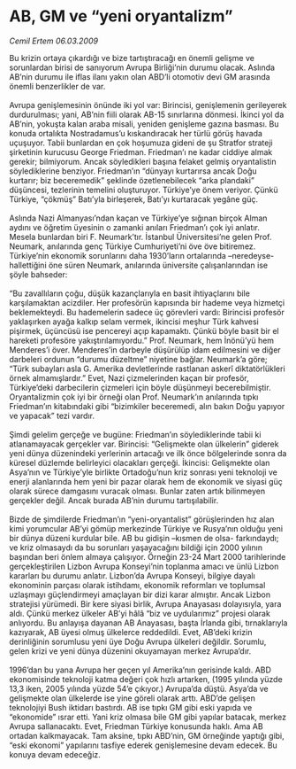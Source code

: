 # AB, GM ve “yeni oryantalizm”

*Cemil Ertem 06.03.2009*

<div class="taraf_structure_2col_1zq">
<div class="margen_n">



 <p>Bu krizin ortaya çıkardığı ve bize tartıştıracağı en önemli gelişme ve sorunlardan birisi de sanıyorum Avrupa Birliği’nin durumu olacak. Aslında AB’nin durumu ile iflas ilanı yakın olan ABD’li otomotiv devi GM arasında önemli benzerlikler de var. <br/><br/>Avrupa genişlemesinin önünde iki yol var: Birincisi, genişlemenin gerileyerek durdurulması; yani, AB’nin fiili olarak AB-15 sınırlarına dönmesi. İkinci yol da AB’nin, yokuşta kalan araba misali, yeniden genişleme gazına basması. Bu konuda ortalıkta Nostradamus’u kıskandıracak her türlü görüş havada uçuşuyor. Tabii bunlardan en çok hoşumuza gideni de şu Stratfor strateji şirketinin kurucusu George Friedman. Friedman’ı ne kadar ciddiye almak gerekir; bilmiyorum. Ancak söyledikleri başına felaket gelmiş oryantalistin söylediklerine benziyor. Friedman’ın “dünyayı kurtarırsa ancak Doğu kurtarır; biz beceremedik” şeklinde özetlenebilecek “arka plandaki” düşüncesi, tezlerinin temelini oluşturuyor. Türkiye’ye önem veriyor. Çünkü Türkiye, “çökmüş” Batı’yla birleşerek, Batı’yı kurtaracak yegâne güç. <br/><br/>Aslında Nazi Almanyası’ndan kaçan ve Türkiye’ye sığınan birçok Alman aydını ve öğretim üyesinin o zamanki anıları Friedman’ı çok iyi anlatır. Mesela bunlardan biri F. Neumark’tır. İstanbul Üniversitesi’ne gelen Prof. Neumark, anılarında genç Türkiye Cumhuriyeti’ni öve öve bitiremez. Türkiye’nin ekonomik sorunlarını daha 1930’ların ortalarında –neredeyse- hallettiğini öne süren Neumark, anılarında üniversite çalışanlarından ise şöyle bahseder: <br/><br/>“Bu zavallıların çoğu, düşük kazançlarıyla en basit ihtiyaçlarını bile karşılamaktan acizdiler. Her profesörün kapısında bir hademe veya hizmetçi beklemekteydi. Bu hademelerin sadece üç görevleri vardı: Birincisi profesör yaklaşırken ayağa kalkıp selam vermek, ikincisi meşhur Türk kahvesi pişirmek, üçüncüsü ise pencereyi açıp kapamaktı. Çünkü böyle basit bir el hareketi profesöre yakıştırılamıyordu.” Prof. Neumark, hem İnönü’yü hem Menderes’i över. Menderes’in darbeyle düşürülüp idam edilmesini ve diğer darbeleri ordunun “durumu düzeltme” niyetine bağlar. Neumark’a göre; “Türk subayları asla G. Amerika devletlerinde rastlanan askerî diktatörlükleri örnek almamışlardır.” Evet, Nazi çizmelerinden kaçan bir profesör, Türkiye’deki darbecilerin çizmeleri için böyle düşünmeyi becerebilmiştir. Oryantalizmin çok iyi bir örneği olan Prof. Neumark’ın anılarında tıpkı Friedman’ın kitabındaki gibi “bizimkiler beceremedi, alın bakın Doğu yapıyor ve yapacak” tezi vardır. <br/><br/>Şimdi gelelim gerçeğe ve bugüne: Friedman’ın söylediklerinde tabii ki atlanamayacak gerçekler var. Birincisi: “Gelişmekte olan ülkelerin” giderek yeni dünya düzenindeki yerlerinin artacağı ve ilk önce bölgelerinde sonra da küresel düzlemde belirleyici olacakları gerçeği. İkincisi: Gelişmekte olan Asya’nın ve Türkiye’yle birlikte Ortadoğu’nun kriz sonrası yeni teknoloji ve enerji alanlarında hem yeni bir pazar olarak hem de ekonomik ve siyasi güç olarak sürece damgasını vuracak olması. Bunlar zaten artık bilinmeyen gerçekler değil. Ancak burada AB’nin durumu tartışılabilir. <br/><br/>Bizde de şimdilerde Friedman’ın “yeni-oryantalist” görüşlerinden hız alan kimi yorumcular AB’yi gömüp merkezinde Türkiye ve Rusya’nın olduğu yeni bir dünya düzeni kurdular bile. AB bu gidişin –kısmen de olsa- farkındaydı; ve kriz olmasaydı da bu sorunları yaşayacağını bildiği için 2000 yılının başından beri önlem almaya çalışıyor. Örneğin 23-24 Mart 2000 tarihlerinde gerçekleştirilen Lizbon Avrupa Konseyi’nin toplanma amacı ve ünlü Lizbon kararları bu durumu anlatır. Lizbon’da Avrupa Konseyi, bilgiye dayalı ekonominin parçası olarak istihdamı, ekonomik reformları ve toplumsal uzlaşmayı güçlendirmeyi amaçlayan bir dizi karar almıştır. Ancak Lizbon stratejisi yürümedi. Bir kere siyasi birlik, Avrupa Anayasası dolayısıyla, yara aldı. Çünkü merkez ülkeler AB’yi hâlâ “biz ve uydularımız” projesi olarak anlıyordu. Bu anlayışa dayanan AB Anayasası, başta İrlanda gibi, tırnaklarıyla kazıyarak, AB üyesi olmuş ülkelerce reddedildi. Evet, AB’deki krizin derinliğinin sorumlusu yeni üye Doğu Avrupa ülkeleri değildir. Sorumlu, gelen krizi ve yeni dünya düzenini okuyamayan merkez Avrupa’dır. <br/><br/>1996’dan bu yana Avrupa her geçen yıl Amerika’nın gerisinde kaldı. ABD ekonomisinde teknoloji katma değeri çok hızlı artarken, (1995 yılında yüzde 13,3 iken, 2005 yılında yüzde 54’e çıkıyor.) Avrupa’da düştü. Asya’da ve gelişmekte olan ülkelerde ise yine göreli olarak arttı. ABD’de gelişen teknolojiyi Bush iktidarı bastırdı. AB ise tıpkı GM gibi eski yapıda ve “ekonomide” ısrar etti. Yani kriz olmasa bile GM gibi yapılar batacak, merkez Avrupa sallanacaktı. Evet, Friedman Türkiye konusunda haklı. Ama AB ortadan kalkmayacak. Tam aksine, tıpkı ABD’nin, GM örneğinde yaptığı gibi, “eski ekonomi” yapılarını tasfiye ederek genişlemesine devam edecek. Bu konuya devam edeceğiz.</p>

<br/>


<div id="taraf_not">
</div>

</div>


</div>
